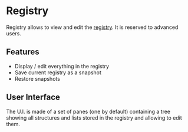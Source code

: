 # Registry

Registry allows to view and edit the [registry](../technical/registry.md). It is reserved to advanced users.

## Features

- Display / edit everything in the registry
- Save current registry as a snapshot
- Restore snapshots

## User Interface

The U.I. is made of a set of panes (one by default) containing a tree showing all structures and lists stored in the registry and allowing to edit them.